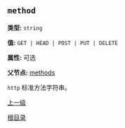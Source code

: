 `method`
----------

**类型:** `string`

**值:** `GET | HEAD | POST | PUT | DELETE`

**属性:** 可选

**父节点:** [methods](methods.md)

`http` 标准方法字符串。

[上一级](../ngx_wizard.md)

[根目录](../../index.md)
